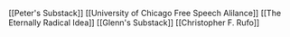 [[Peter's Substack]]
[[University of Chicago Free Speech Alilance]]
[[The Eternally Radical Idea]]
[[Glenn's Substack]]
[[Christopher F. Rufo]]
